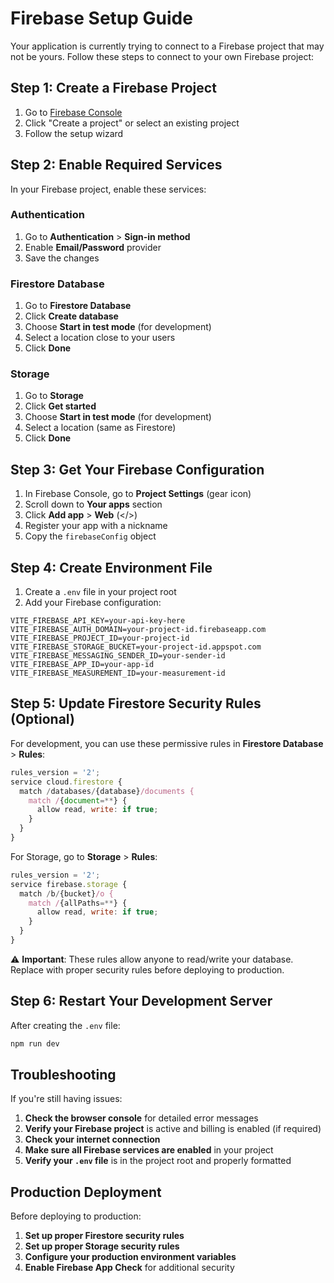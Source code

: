 # Firebase Setup Guide

Your application is currently trying to connect to a Firebase project that may not be yours. Follow these steps to connect to your own Firebase project:

## Step 1: Create a Firebase Project

1. Go to [Firebase Console](https://console.firebase.google.com/)
2. Click "Create a project" or select an existing project
3. Follow the setup wizard

## Step 2: Enable Required Services

In your Firebase project, enable these services:

### Authentication
1. Go to **Authentication** > **Sign-in method**
2. Enable **Email/Password** provider
3. Save the changes

### Firestore Database
1. Go to **Firestore Database**
2. Click **Create database**
3. Choose **Start in test mode** (for development)
4. Select a location close to your users
5. Click **Done**

### Storage
1. Go to **Storage**
2. Click **Get started**
3. Choose **Start in test mode** (for development)
4. Select a location (same as Firestore)
5. Click **Done**

## Step 3: Get Your Firebase Configuration

1. In Firebase Console, go to **Project Settings** (gear icon)
2. Scroll down to **Your apps** section
3. Click **Add app** > **Web** (</>) 
4. Register your app with a nickname
5. Copy the `firebaseConfig` object

## Step 4: Create Environment File

1. Create a `.env` file in your project root
2. Add your Firebase configuration:

```env
VITE_FIREBASE_API_KEY=your-api-key-here
VITE_FIREBASE_AUTH_DOMAIN=your-project-id.firebaseapp.com
VITE_FIREBASE_PROJECT_ID=your-project-id
VITE_FIREBASE_STORAGE_BUCKET=your-project-id.appspot.com
VITE_FIREBASE_MESSAGING_SENDER_ID=your-sender-id
VITE_FIREBASE_APP_ID=your-app-id
VITE_FIREBASE_MEASUREMENT_ID=your-measurement-id
```

## Step 5: Update Firestore Security Rules (Optional)

For development, you can use these permissive rules in **Firestore Database** > **Rules**:

```javascript
rules_version = '2';
service cloud.firestore {
  match /databases/{database}/documents {
    match /{document=**} {
      allow read, write: if true;
    }
  }
}
```

For Storage, go to **Storage** > **Rules**:

```javascript
rules_version = '2';
service firebase.storage {
  match /b/{bucket}/o {
    match /{allPaths=**} {
      allow read, write: if true;
    }
  }
}
```

⚠️ **Important**: These rules allow anyone to read/write your database. Replace with proper security rules before deploying to production.

## Step 6: Restart Your Development Server

After creating the `.env` file:

```bash
npm run dev
```

## Troubleshooting

If you're still having issues:

1. **Check the browser console** for detailed error messages
2. **Verify your Firebase project** is active and billing is enabled (if required)
3. **Check your internet connection**
4. **Make sure all Firebase services are enabled** in your project
5. **Verify your `.env` file** is in the project root and properly formatted

## Production Deployment

Before deploying to production:

1. **Set up proper Firestore security rules**
2. **Set up proper Storage security rules**
3. **Configure your production environment variables**
4. **Enable Firebase App Check** for additional security 